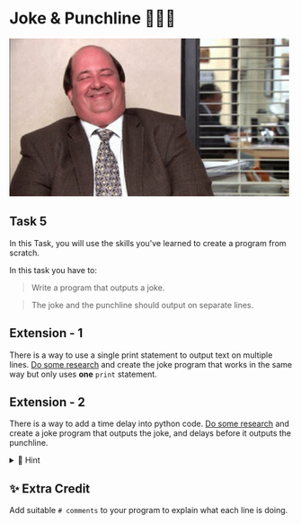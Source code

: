 # Joke & Punchline 👨🏽‍💻
![AtgCapaGIF](AtgCapaGIF.gif)


## Task 5
In this Task, you will use the skills you've learned to create a program from scratch.

In this task you have to:

> Write a program that outputs a joke.

> The joke and the punchline should output on separate lines.

## Extension - 1

There is a way to use a single print statement to output text on multiple lines.  [Do some research](https://www.freecodecamp.org/news/python-new-line-and-how-to-python-print-without-a-newline/) and create the joke program that works in the same way but only uses **one** ``print`` statement.

## Extension - 2

There is a way to add a time delay into python code. [Do some research](https://realpython.com/python-sleep/) and create a joke program that outputs the joke, and delays before it outputs the punchline.

<details>

<summary> 👀 Hint </summary>

````py
import time
````
  
</details>

## ✨ Extra Credit
Add suitable `# comments` to your program to explain what each line is doing.
